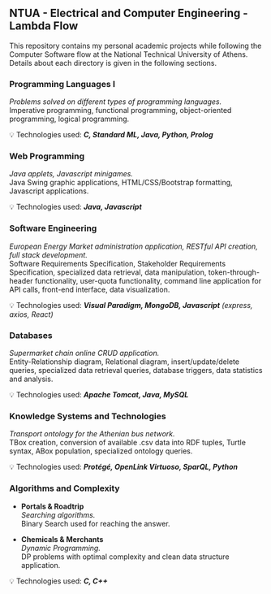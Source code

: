 ## NTUA - Electrical and Computer Engineering - Lambda Flow

This repository contains my personal academic projects while following the Computer Software flow at the National Technical University of Athens. Details about each directory is given in the following sections.

### Programming Languages I

_Problems solved on different types of programming languages._  
Imperative programming, functional programming, object-oriented programming, logical programming.

:bulb: Technologies used: **_C, Standard ML, Java, Python, Prolog_**

### Web Programming

_Java applets, Javascript minigames._  
Java Swing graphic applications, HTML/CSS/Bootstrap formatting, Javascript applications.

:bulb: Technologies used: **_Java, Javascript_**

### Software Engineering

_European Energy Market administration application, RESTful API creation, full stack development._  
Software Requirements Specification, Stakeholder Requirements Specification, specialized data retrieval, data manipulation, token-through-header functionality, user-quota functionality, command line application for API calls, front-end interface, data visualization.

:bulb: Technologies used: **_Visual Paradigm, MongoDB, Javascript_** _(express, axios, React)_

### Databases

_Supermarket chain online CRUD application._  
Entity-Relationship diagram, Relational diagram, insert/update/delete queries, specialized data retrieval queries, database triggers, data statistics and analysis.

:bulb: Technologies used: **_Apache Tomcat, Java, MySQL_**

### Knowledge Systems and Technologies

_Transport ontology for the Athenian bus network._  
TBox creation, conversion of available .csv data into RDF tuples, Turtle syntax, ABox population, specialized ontology queries.

:bulb: Technologies used: **_Protégé, OpenLink Virtuoso, SparQL, Python_**

### Algorithms and Complexity

- **Portals & Roadtrip**  
_Searching algorithms._     
Binary Search used for reaching the answer.

- **Chemicals & Merchants**  
_Dynamic Programming._     
DP problems with optimal complexity and clean data structure application.

:bulb: Technologies used: **_C, C++_**
